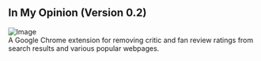 ## In My Opinion (Version 0.2)

![Image](../master/images/imo.png)  
A Google Chrome extension for removing critic and fan review ratings from search results and various popular webpages.

